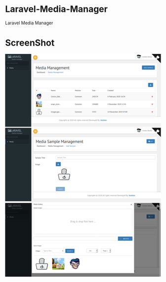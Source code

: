 # Laravel-Media-Manager
Laravel Media Manager



# ScreenShot

<img src="https://raw.githubusercontent.com/Guley/Laravel-Media-Manager/master/s1.png">
<img src="https://raw.githubusercontent.com/Guley/Laravel-Media-Manager/master/s2.png">
<img src="https://raw.githubusercontent.com/Guley/Laravel-Media-Manager/master/s3.png">
